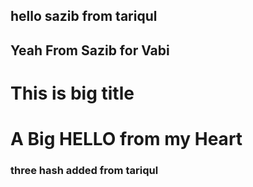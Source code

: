 ## hello sazib  from tariqul
## Yeah From Sazib for Vabi

# This is big title 

# A Big HELLO from my Heart 

### three hash added from tariqul
